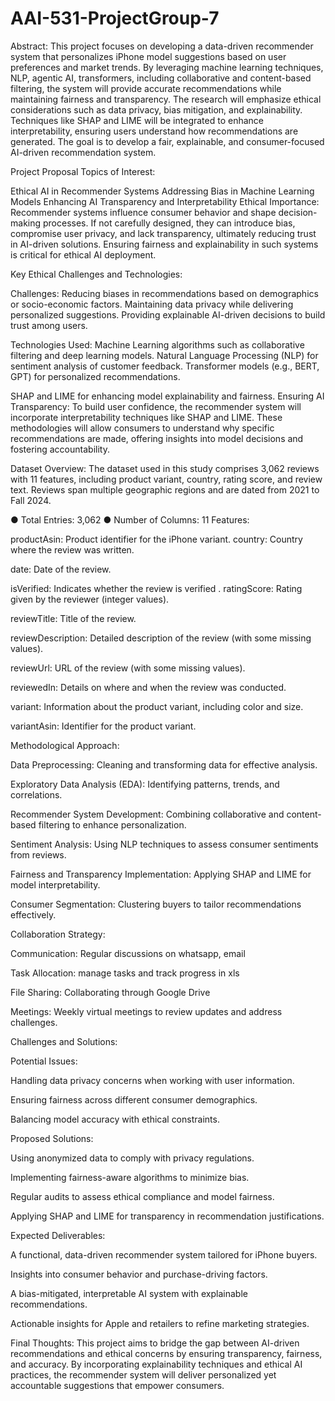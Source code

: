 # AAI-531-ProjectGroup-7

Abstract: This project focuses on developing a data-driven recommender system that personalizes iPhone model suggestions based on user preferences and market trends. By leveraging machine learning techniques, NLP,  agentic  AI, transformers, including collaborative and content-based filtering, the system will provide accurate recommendations while maintaining fairness and transparency. The research will emphasize ethical considerations such as data privacy, bias mitigation, and explainability. Techniques like SHAP and LIME will be integrated to enhance interpretability, ensuring users understand how recommendations are generated. The goal is to develop a fair, explainable, and consumer-focused AI-driven recommendation system.

Project Proposal Topics of Interest:

Ethical AI in Recommender Systems
Addressing Bias in Machine Learning Models
Enhancing AI Transparency and Interpretability
Ethical Importance: Recommender systems influence consumer behavior and shape decision-making processes. If not carefully designed, they can introduce bias, compromise user privacy, and lack transparency, ultimately reducing trust in AI-driven solutions. Ensuring fairness and explainability in such systems is critical for ethical AI deployment.

Key Ethical Challenges and Technologies:

Challenges:
Reducing biases in recommendations based on demographics or socio-economic factors.
Maintaining data privacy while delivering personalized suggestions.
Providing explainable AI-driven decisions to build trust among users.

Technologies Used:
Machine Learning algorithms such as collaborative filtering and deep learning models.
Natural Language Processing (NLP) for sentiment analysis of customer feedback.
Transformer models (e.g., BERT, GPT) for personalized recommendations.

SHAP and LIME for enhancing model explainability and fairness.
Ensuring AI Transparency: To build user confidence, the recommender system will incorporate interpretability techniques like SHAP and LIME. These methodologies will allow consumers to understand why specific recommendations are made, offering insights into model decisions and fostering accountability.


Dataset Overview: The dataset used in this study comprises 3,062 reviews with 11 features, including product variant, country, rating score, and review text. Reviews span multiple geographic regions and are dated from 2021 to Fall 2024.

● Total Entries: 3,062 ● Number of Columns: 11 Features:

productAsin: Product identifier for the iPhone variant.
country: Country where the review was written.

date: Date of the review.

isVerified: Indicates whether the review is verified
.
ratingScore: Rating given by the reviewer (integer values).

reviewTitle: Title of the review.

reviewDescription: Detailed description of the review (with some missing values).

reviewUrl: URL of the review (with some missing values).

reviewedIn: Details on where and when the review was conducted.

variant: Information about the product variant, including color and size.

variantAsin: Identifier for the product variant.

Methodological Approach:

Data Preprocessing: Cleaning and transforming data for effective analysis.

Exploratory Data Analysis (EDA): Identifying patterns, trends, and correlations.

Recommender System Development: Combining collaborative and content-based filtering to enhance personalization.

Sentiment Analysis: Using NLP techniques to assess consumer sentiments from reviews.

Fairness and Transparency Implementation: Applying SHAP and LIME for model interpretability.

Consumer Segmentation: Clustering buyers to tailor recommendations effectively.

Collaboration Strategy:

Communication: Regular discussions on whatsapp, email

Task Allocation: manage tasks and track progress in xls

File Sharing: Collaborating through Google Drive 

Meetings: Weekly virtual meetings to review updates and address challenges.

Challenges and Solutions:

Potential Issues:

Handling data privacy concerns when working with user information.

Ensuring fairness across different consumer demographics.

Balancing model accuracy with ethical constraints.

Proposed Solutions:

Using anonymized data to comply with privacy regulations.

Implementing fairness-aware algorithms to minimize bias.

Regular audits to assess ethical compliance and model fairness.

Applying SHAP and LIME for transparency in recommendation justifications.

Expected Deliverables:

A functional, data-driven recommender system tailored for iPhone buyers.

Insights into consumer behavior and purchase-driving factors.

A bias-mitigated, interpretable AI system with explainable recommendations.

Actionable insights for Apple and retailers to refine marketing strategies.

Final Thoughts: This project aims to bridge the gap between AI-driven recommendations and ethical concerns by ensuring transparency, fairness, and accuracy. 
By incorporating explainability techniques and ethical AI practices, the recommender system will deliver personalized yet accountable suggestions that empower consumers.

